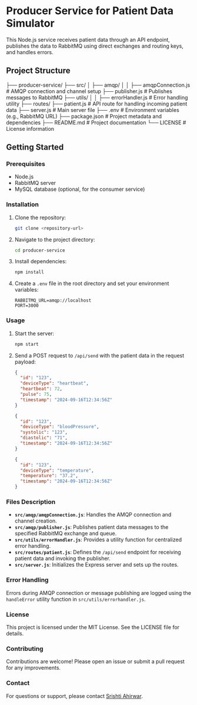 # Producer Service for Patient Data Simulator

This Node.js service receives patient data through an API endpoint, publishes the data to RabbitMQ using direct exchanges and routing keys, and handles errors.

## Project Structure

├── producer-service/
├── src/ │
├── amqp/ │ │
├── amqpConnection.js # AMQP connection and channel setup
├── publisher.js # Publishes messages to RabbitMQ
├── utils/ │ │
├── errorHandler.js # Error handling utility
├── routes/
├── patient.js # API route for handling incoming patient data
├── server.js # Main server file
├── .env # Environment variables (e.g., RabbitMQ URL)
├── package.json # Project metadata and dependencies
├── README.md # Project documentation
└── LICENSE # License information

## Getting Started

### Prerequisites

- Node.js
- RabbitMQ server
- MySQL database (optional, for the consumer service)

### Installation

1. Clone the repository:
   ```bash
   git clone <repository-url>
   ```
2. Navigate to the project directory:
   ```bash
   cd producer-service
   ```
3. Install dependencies:
   ```bash
   npm install
   ```
4. Create a `.env` file in the root directory and set your environment variables:
   ```env
   RABBITMQ_URL=amqp://localhost
   PORT=3000
   ```

### Usage

1. Start the server:
   ```bash
   npm start
   ```
2. Send a POST request to `/api/send` with the patient data in the request payload:

   ```json
   {
     "id": "123",
     "deviceType": "heartbeat",
     "heartbeat": 72,
     "pulse": 75,
     "timestamp": "2024-09-16T12:34:56Z"
   }

   {
     "id": "123",
     "deviceType": "bloodPressure",
     "systolic": "123",
     "diastolic": "71",
     "timestamp": "2024-09-16T12:34:56Z"
   }

   {
     "id": "123",
     "deviceType": "temperature",
     "temperature": "37.2",
     "timestamp": "2024-09-16T12:34:56Z"
   }

   ```

### Files Description

- **`src/amqp/amqpConnection.js`**: Handles the AMQP connection and channel creation.
- **`src/amqp/publisher.js`**: Publishes patient data messages to the specified RabbitMQ exchange and queue.
- **`src/utils/errorHandler.js`**: Provides a utility function for centralized error handling.
- **`src/routes/patient.js`**: Defines the `/api/send` endpoint for receiving patient data and invoking the publisher.
- **`src/server.js`**: Initializes the Express server and sets up the routes.

### Error Handling

Errors during AMQP connection or message publishing are logged using the `handleError` utility function in `src/utils/errorhandler.js`.

### License

This project is licensed under the MIT License. See the LICENSE file for details.

### Contributing

Contributions are welcome! Please open an issue or submit a pull request for any improvements.

### Contact

For questions or support, please contact [Srishti Ahirwar](mailto:ahirwar.s@northeastern.edu).